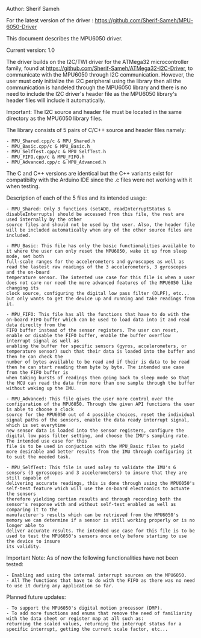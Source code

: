 Author: Sherif Sameh

For the latest version of the driver : https://github.com/Sherif-Sameh/MPU-6050-Driver

This document describes the MPU6050 driver.

Current version: 1.0

The driver builds on the I2C/TWI driver for the ATMega32 microcontroller family, found at https://github.com/Sherif-Sameh/ATMega32-I2C-Driver, to communicate
with the MPU6050 through I2C communication. However, the user must only initialize the I2C peripheral using the library then all the communication is handeled
through the MPU6050 library and there is no need to include the I2C driver's header file as the MPU6050 library's header files will include it automatically.

Important: The I2C source and header file must be located in the same directory as the MPU6050 library files. 

The library consists of 5 pairs of C/C++ source and header files namely:
	
	- MPU_Shared.cpp/c & MPU_Shared.h
	- MPU_Basic.cpp/c & MPU_Basic.h
	- MPU_SelfTest.cpp/c & MPU_SelfTest.h
	- MPU_FIFO.cpp/c & MPU_FIFO.h
	- MPU_Advanced.cpp/c & MPU_Advanced.h
	
The C and C++ versions are identical but the C++ variants exist for compatibilty with the Arduino IDE since the .c files were not working with it when testing.

Description of each of the 5 files and its intended usage:

	- MPU_Shared: Only 3 functions (setAD0, readInterruptStatus & disableInterrupts) should be accessed from this file, the rest are used internally by the other
	source files and should not be used by the user. Also, the header file will be included automatically when any of the other source files are included.
	
	- MPU_Basic: This file has only the basic functionalities available to it where the user can only reset the MPU6050, wake it up from sleep mode, set both
	full-scale ranges for the accelerometers and gyroscopes as well as read the lastest raw readings of the 3 accelerometers, 3 gyroscopes and the on-board
	temperature sensor. The intented use case for this file is when a user does not care nor need the more advanced features of the MPU6050 like changing its
	clock source, configuring the digital low pass filter (DLPF), etc... but only wants to get the device up and running and take readings from it.
	
	- MPU_FIFO: This file has all the functions that have to do with the on-board FIFO buffer which can be used to load data into it and read data direclty from the
	FIFO buffer instead of the sensor registers. The user can reset, enable or disable the FIFO buffer, enable the buffer overflow interrupt signal as well as 
	enabling the buffer for specific sensors (gyros, accelerometers, or temperature sensor) such that their data is loaded into the buffer and then he can check the
	number of bytes available to be read and if their is data to be read then he can start reading them byte by byte. The intended use case from the FIFO buffer is
	when taking bursts of readings then going back to sleep mode so that the MCU can read the data from more than one sample through the buffer without waking up the IMU. 
	
	- MPU_Advanced: This file gives the user more control over the configuration of the MPU6050. Through the given API functions the user is able to choose a clock
	source for the MPU6050 out of 4 possible choices, reset the individual signal paths of the sensors, enable the data ready interrupt signal, which is set everytime
	new sensor data is loaded into the sensor registers, configure the digital low pass filter setting, and choose the IMU's sampling rate. The intended use case for this
	file is to be used in conjuction with the MPU_Basic files to yield more desirable and better results from the IMU through configuring it to suit the needed task.
	
	- MPU_SelfTest: This file is used soley to validate the IMU's 6 sensors (3 gyroscopes and 3 accelerometers) to insure that they are still capable of
	delivering accurate readings, this is done through using the MPU6050's self-test feature which will use the on-board electronics to actuate the sensors
	therefore yielding certian results and through recording both the sensor's response with and without self-test enabled as well as comparing it to the 
	manufacturer's results which can be retrieved from the MPU6050's memory we can determine if a sensor is still working properly or is no longer able to 
	deliver accurate results. The intended use case for this file is to be used to test the MPU6050's sensors once only before starting to use the device to insure
	its validity.

Important Note: As of now the following functionalities have not been tested:

	- Enabling and using the internal interrupt sources on the MPU6050.
	- All The functions that have to do with the FIFO as there was no need to use it during any application so far.
	
Planned future updates:

	- To support the MPU6050's digital motion processor (DMP).
	- To add more functions and enums that remove the need of familiarity with the data sheet or register map at all such as:
	returning the scaled values, returning the interrupt status for a specific interrupt, getting the current scale factor, etc... 